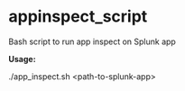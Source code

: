 # appinspect_script
Bash script to run app inspect on Splunk app

**Usage:**

./app_inspect.sh \<path-to-splunk-app\>

